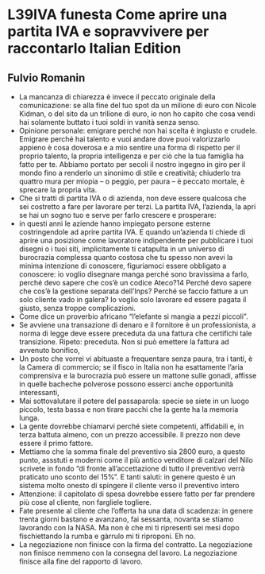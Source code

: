 # L39IVA funesta Come aprire una partita IVA e sopravvivere per raccontarlo Italian Edition
## Fulvio Romanin
- La mancanza di chiarezza è invece il peccato originale della comunicazione: se alla fine del tuo spot da un milione di euro con Nicole Kidman, o del sito da un trilione di euro, io non ho capito che cosa vendi hai solamente buttato i tuoi soldi in vanità senza senso.
- Opinione personale: emigrare perché non hai scelta è ingiusto e crudele. Emigrare perché hai talento e vuoi andare dove puoi valorizzarlo appieno è cosa doverosa e a mio sentire una forma di rispetto per il proprio talento, la propria intelligenza e per ciò che la tua famiglia ha fatto per te. Abbiamo portato per secoli il nostro ingegno in giro per il mondo fino a renderlo un sinonimo di stile e creatività; chiuderlo tra quattro mura per miopia – o peggio, per paura – è peccato mortale, è sprecare la propria vita.
- Che si tratti di partita IVA o di azienda, non deve essere qualcosa che sei costretto a fare per lavorare per terzi. La partita IVA, l’azienda, la apri se hai un sogno tuo e serve per farlo crescere e prosperare:
- in questi anni le aziende hanno impiegato persone esterne costringendole ad aprire partita IVA. E quando un’azienda ti chiede di aprire una posizione come lavoratore indipendente per pubblicare i tuoi disegni o i tuoi siti, implicitamente ti catapulta in un universo di burocrazia complessa quanto costosa che tu spesso non avevi la minima intenzione di conoscere, figuriamoci essere obbligato a conoscere: io voglio disegnare manga perché sono bravissima a farlo, perché devo sapere che cos’è un codice Ateco?14 Perché devo sapere che cos’è la gestione separata dell’Inps? Perché se faccio fatture a un solo cliente vado in galera? Io voglio solo lavorare ed essere pagata il giusto, senza troppe complicazioni.
- Come dice un proverbio africano “l’elefante si mangia a pezzi piccoli”.
- Se avviene una transazione di denaro e il fornitore è un professionista, a norma di legge deve essere preceduta da una fattura che certifichi tale transizione. Ripeto: preceduta. Non si può emettere la fattura ad avvenuto bonifico,
- Un posto che vorrei vi abituaste a frequentare senza paura, tra i tanti, è la Camera di commercio; se il fisco in Italia non ha esattamente l’aria comprensiva e la burocrazia può essere un mattone sulle gonadi, affisse in quelle bacheche polverose possono esserci anche opportunità interessanti,
- Mai sottovalutare il potere del passaparola: specie se siete in un luogo piccolo, testa bassa e non tirare pacchi che la gente ha la memoria lunga.
- La gente dovrebbe chiamarvi perché siete competenti, affidabili e, in terza battuta almeno, con un prezzo accessibile. Il prezzo non deve essere il primo fattore.
- Mettiamo che la somma finale del preventivo sia 2800 euro, a questo punto, assstuti e moderni come il più antico venditore di calzari del Nilo scrivete in fondo “di fronte all’accettazione di tutto il preventivo verrà praticato uno sconto del 15%”. E tanti saluti: in genere questo è un sistema molto onesto di spingere il cliente verso il preventivo intero
- Attenzione: il capitolato di spesa dovrebbe essere fatto per far prendere più cose al cliente, non fargliele togliere.
- Fate presente al cliente che l’offerta ha una data di scadenza: in genere trenta giorni bastano e avanzano, fai sessanta, novanta se stiamo lavorando con la NASA. Ma non è che mi ti ripresenti sei mesi dopo fischiettando la rumba e gàrrulo mi ti riproponi. Eh no.
- La negoziazione non finisce con la firma del contratto. La negoziazione non finisce nemmeno con la consegna del lavoro. La negoziazione finisce alla fine del rapporto di lavoro.
